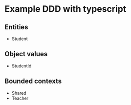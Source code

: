 # Example DDD with typescript

## Entities

- Student

## Object values

- StudentId

## Bounded contexts

- Shared
- Teacher

